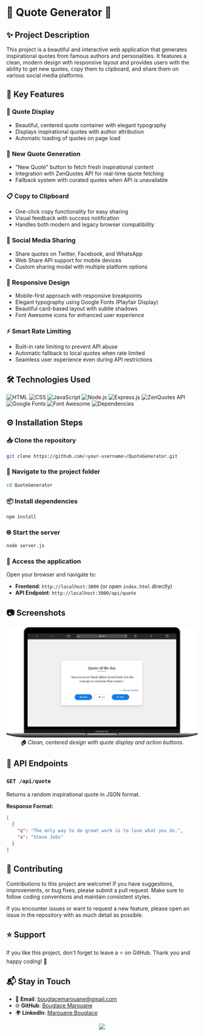 # 💬 Quote Generator 🌟


## ✨ Project Description
This project is a beautiful and interactive web application that generates inspirational quotes from famous authors and personalities. It features a clean, modern design with responsive layout and provides users with the ability to get new quotes, copy them to clipboard, and share them on various social media platforms.

## 🔧 Key Features

### 📝 **Quote Display**
- Beautiful, centered quote container with elegant typography
- Displays inspirational quotes with author attribution
- Automatic loading of quotes on page load

### 🔄 **New Quote Generation**
- "New Quote" button to fetch fresh inspirational content
- Integration with ZenQuotes API for real-time quote fetching
- Fallback system with curated quotes when API is unavailable

### 📋 **Copy to Clipboard**
- One-click copy functionality for easy sharing
- Visual feedback with success notification
- Handles both modern and legacy browser compatibility

### 📱 **Social Media Sharing**
- Share quotes on Twitter, Facebook, and WhatsApp
- Web Share API support for mobile devices
- Custom sharing modal with multiple platform options

### 🎨 **Responsive Design**
- Mobile-first approach with responsive breakpoints
- Elegant typography using Google Fonts (Playfair Display)
- Beautiful card-based layout with subtle shadows
- Font Awesome icons for enhanced user experience

### ⚡ **Smart Rate Limiting**
- Built-in rate limiting to prevent API abuse
- Automatic fallback to local quotes when rate limited
- Seamless user experience even during API restrictions

## 🛠️ Technologies Used

![HTML](https://img.shields.io/badge/HTML-5-orange?logo=html5&logoColor=white) ![CSS](https://img.shields.io/badge/CSS-3-blue?logo=css3&logoColor=white) ![JavaScript](https://img.shields.io/badge/JavaScript-ES6+-yellow?logo=javascript&logoColor=black) ![Node.js](https://img.shields.io/badge/Node.js-18-green?logo=node.js&logoColor=white) ![Express.js](https://img.shields.io/badge/Express.js-Backend-lightgrey?logo=express&logoColor=black) ![ZenQuotes API](https://img.shields.io/badge/API-ZenQuotes-blueviolet?logo=swagger&logoColor=white) ![Google Fonts](https://img.shields.io/badge/Fonts-Google-red?logo=googlefonts&logoColor=white) ![Font Awesome](https://img.shields.io/badge/Icons-Font%20Awesome-528DD7?logo=fontawesome&logoColor=white) ![Dependencies](https://img.shields.io/badge/Dependencies-Express%20%7C%20CORS-lightblue)

## ⚙️ Installation Steps

### 📥 **Clone the repository**
```bash
git clone https://github.com/<your-username>/QuoteGenerator.git
```

### 📂 **Navigate to the project folder**
```bash
cd QuoteGenerator
```

### 📦 **Install dependencies**
```bash
npm install
```

### 🌐 **Start the server**
```bash
node server.js
```

### 🚀 **Access the application**
Open your browser and navigate to:
- **Frontend**: `http://localhost:3000` (or open `index.html` directly)
- **API Endpoint**: `http://localhost:3000/api/quote`

## 📷 Screenshots

<p align="center">
  <img src="https://github.com/BouglaceMarouane/QuoteGenerator/blob/ad583670464c58b74b3d2085bc246a4f21f28151/Macbook-Air-.png" alt="Home Screen"/>
  <br>
  <em>🏠 Clean, centered design with quote display and action buttons.</em>
</p>

## 🔧 **API Endpoints**

### `GET /api/quote`
Returns a random inspirational quote in JSON format.

**Response Format:**
```json
[
  {
    "q": "The only way to do great work is to love what you do.",
    "a": "Steve Jobs"
  }
]
```

## 🤝 Contributing
Contributions to this project are welcome! If you have suggestions, improvements, or bug fixes, please submit a pull request. Make sure to follow coding conventions and maintain consistent styles.

If you encounter issues or want to request a new feature, please open an issue in the repository with as much detail as possible.

## ⭐ Support
If you like this project, don't forget to leave a ⭐ on GitHub. Thank you and happy coding! 🚀

## 📬 Stay in Touch
- 📧 **Email**: bouglacemarouane@gmail.com
- 🌐 **GitHub**: [Bouglace Marouane](https://github.com/bouglacemarouane)
- 🌍 **LinkedIn**: [Marouane Bouglace](https://linkedin.com/in/marouane-bouglace)

<p align="center">
  <img src="https://capsule-render.vercel.app/api?type=waving&color=gradient&height=60&section=footer"/>
</p>
